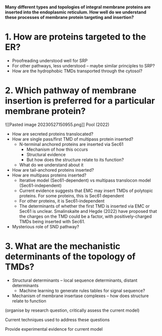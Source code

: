 **Many different types and topologies of integral membrane proteins are inserted into the endoplasmic reticulum. How well do we understand these processes of membrane protein targeting and insertion?**

# 1. How are proteins targeted to the ER?

* Proofreading understood well for SRP  
* For other pathways, less understood – maybe similar principles to SRP?
* How are the hydrophobic TMDs transported through the cytosol? 

# 2. Which pathway of membrane insertion is preferred for a particular membrane protein? 
![[Pasted image 20230527150955.png]] Pool (2022)

* How are secreted proteins translocated? 
* How are single pass/first TMD of multipass protein inserted? 
    * N-terminal anchored proteins are inserted via Sec61 
        * Mechanism of how this occurs 
        * Structural evidence 
        * But how does the structure relate to its function? 
    * What do we understand about it 
* How are tail-anchored proteins inserted? 
* How are multipass proteins inserted? 
    * Iterative model (Sec61-dependent) vs multipass translocon model (Sec61-independent) 
    * Current evidence suggests that EMC may insert TMDs of polytopic proteins. For some proteins, this is Sec61 dependent 
    * For other proteins, it is Sec61-independent 
    * The determinants of whether the first TMD is inserted via EMC or Sec61 is unclear. Smalinskaite and Hegde (2022) have proposed that the charges on the TMD could be a factor, with positively-charged TMDs being inserted with Sec61. 
* Mysterious role of SND pathway? 

# 3. What are the mechanistic determinants of the topology of TMDs?  
- Structural determinants – local sequence determinants, distant determinants 
	- Machine learning to generate rules tables for signal sequence? 
- Mechanism of membrane insertase complexes – how does structure relate to function

(organise by research question, critically assess the current model)  

Current techniques used to address these questions 

Provide experimental evidence for current model 

